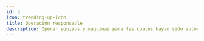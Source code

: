 ```yaml
---
id: 5
icon: trending-up-icon
title: Operación responsable
description: Operar equipos y máquinas para las cuales hayan sido autorizados y/o capacitados.
---
```

